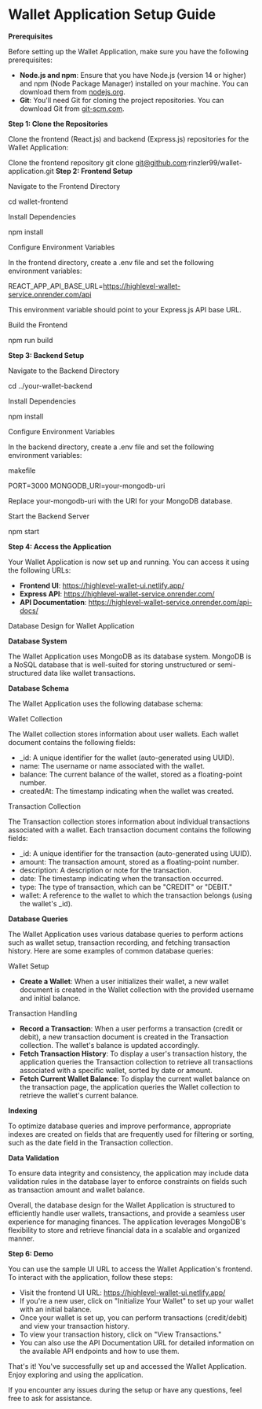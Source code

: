 # Wallet Application Setup Guide

**Prerequisites**

Before setting up the Wallet Application, make sure you have the following prerequisites:

-   **Node.js and npm**: Ensure that you have Node.js (version 14 or higher) and npm (Node Package Manager) installed on your machine. You can download them from [nodejs.org](https://nodejs.org/).
-   **Git**: You'll need Git for cloning the project repositories. You can download Git from [git-scm.com](https://git-scm.com/).

**Step 1: Clone the Repositories**

Clone the frontend (React.js) and backend (Express.js) repositories for the Wallet Application:


Clone the frontend repository git clone git@github.com:rinzler99/wallet-application.git
**Step 2: Frontend Setup**

Navigate to the Frontend Directory


cd wallet-frontend

Install Dependencies


npm install

Configure Environment Variables

In the frontend directory, create a .env file and set the following environment variables:

REACT_APP_API_BASE_URL=https://highlevel-wallet-service.onrender.com/api

This environment variable should point to your Express.js API base URL.

Build the Frontend


npm run build

**Step 3: Backend Setup**

Navigate to the Backend Directory



cd ../your-wallet-backend

Install Dependencies


npm install

Configure Environment Variables

In the backend directory, create a .env file and set the following environment variables:

makefile


PORT=3000 MONGODB_URI=your-mongodb-uri

Replace your-mongodb-uri with the URI for your MongoDB database.

Start the Backend Server



npm start

**Step 4: Access the Application**

Your Wallet Application is now set up and running. You can access it using the following URLs:

-   **Frontend UI**: <https://highlevel-wallet-ui.netlify.app/>
-   **Express API**: <https://highlevel-wallet-service.onrender.com/>
-   **API Documentation**: <https://highlevel-wallet-service.onrender.com/api-docs/>

Database Design for Wallet Application

**Database System**

The Wallet Application uses MongoDB as its database system. MongoDB is a NoSQL database that is well-suited for storing unstructured or semi-structured data like wallet transactions.

**Database Schema**

The Wallet Application uses the following database schema:

Wallet Collection

The Wallet collection stores information about user wallets. Each wallet document contains the following fields:

-   _id: A unique identifier for the wallet (auto-generated using UUID).
-   name: The username or name associated with the wallet.
-   balance: The current balance of the wallet, stored as a floating-point number.
-   createdAt: The timestamp indicating when the wallet was created.

Transaction Collection

The Transaction collection stores information about individual transactions associated with a wallet. Each transaction document contains the following fields:

-   _id: A unique identifier for the transaction (auto-generated using UUID).
-   amount: The transaction amount, stored as a floating-point number.
-   description: A description or note for the transaction.
-   date: The timestamp indicating when the transaction occurred.
-   type: The type of transaction, which can be "CREDIT" or "DEBIT."
-   wallet: A reference to the wallet to which the transaction belongs (using the wallet's _id).

**Database Queries**

The Wallet Application uses various database queries to perform actions such as wallet setup, transaction recording, and fetching transaction history. Here are some examples of common database queries:

Wallet Setup

-   **Create a Wallet**: When a user initializes their wallet, a new wallet document is created in the Wallet collection with the provided username and initial balance.

Transaction Handling

-   **Record a Transaction**: When a user performs a transaction (credit or debit), a new transaction document is created in the Transaction collection. The wallet's balance is updated accordingly.
-   **Fetch Transaction History**: To display a user's transaction history, the application queries the Transaction collection to retrieve all transactions associated with a specific wallet, sorted by date or amount.
-   **Fetch Current Wallet Balance**: To display the current wallet balance on the transaction page, the application queries the Wallet collection to retrieve the wallet's current balance.

**Indexing**

To optimize database queries and improve performance, appropriate indexes are created on fields that are frequently used for filtering or sorting, such as the date field in the Transaction collection.

**Data Validation**

To ensure data integrity and consistency, the application may include data validation rules in the database layer to enforce constraints on fields such as transaction amount and wallet balance.

Overall, the database design for the Wallet Application is structured to efficiently handle user wallets, transactions, and provide a seamless user experience for managing finances. The application leverages MongoDB's flexibility to store and retrieve financial data in a scalable and organized manner.

**Step 6: Demo**

You can use the sample UI URL to access the Wallet Application's frontend. To interact with the application, follow these steps:

-   Visit the frontend UI URL: <https://highlevel-wallet-ui.netlify.app/>
-   If you're a new user, click on "Initialize Your Wallet" to set up your wallet with an initial balance.
-   Once your wallet is set up, you can perform transactions (credit/debit) and view your transaction history.
-   To view your transaction history, click on "View Transactions."
-   You can also use the API Documentation URL for detailed information on the available API endpoints and how to use them.

That's it! You've successfully set up and accessed the Wallet Application. Enjoy exploring and using the application.

If you encounter any issues during the setup or have any questions, feel free to ask for assistance.